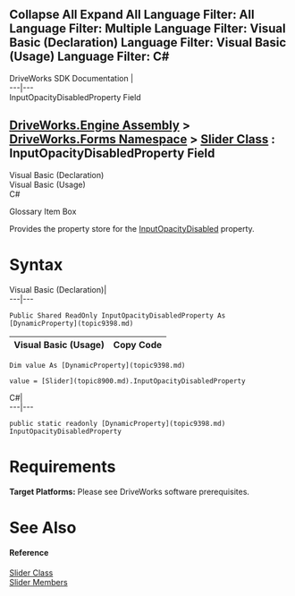 Collapse All Expand All Language Filter: All  Language Filter: Multiple  Language Filter: Visual Basic (Declaration) Language Filter: Visual Basic (Usage) Language Filter: C#  
---  
DriveWorks SDK Documentation  |   
---|---  
InputOpacityDisabledProperty Field   
  
[DriveWorks.Engine Assembly](topic2156.md) > [DriveWorks.Forms Namespace](topic7266.md) > [Slider Class](topic8900.md) : InputOpacityDisabledProperty Field  
---  
  
Visual Basic (Declaration)    
Visual Basic (Usage)    
C# 

Glossary Item Box

Provides the property store for the [InputOpacityDisabled](topic8921.md) property. 

# Syntax

Visual Basic (Declaration)|   
---|---  
      
    
    Public Shared ReadOnly InputOpacityDisabledProperty As [DynamicProperty](topic9398.md)  
  
Visual Basic (Usage)| Copy Code  
---|---  
      
    
    Dim value As [DynamicProperty](topic9398.md)
     
    value = [Slider](topic8900.md).InputOpacityDisabledProperty  
  
C#|   
---|---  
      
    
    public static readonly [DynamicProperty](topic9398.md) InputOpacityDisabledProperty  
  
# Requirements

**Target Platforms:** Please see DriveWorks software prerequisites.

# See Also

#### Reference

[Slider Class](topic8900.md)   
[Slider Members](topic8901.md)


